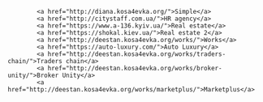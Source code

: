             <a href="http://diana.kosa4evka.org/">Simple</a>
            <a href="http://citystaff.com.ua/">HR agency</a>
            <a href="https://www.a-136.kyiv.ua/">Real estate</a>
            <a href="https://shokal.kiev.ua/">Real estate 2</a>
            <a href="http://deestan.kosa4evka.org/works/">Works</a>
            <a href="https://auto-luxury.com/">Auto Luxury</a>
            <a href="http://deestan.kosa4evka.org/works/traders-chain/">Traders chain</a>
            <a href="http://deestan.kosa4evka.org/works/broker-unity/">Broker Unity</a>
            <a href="http://deestan.kosa4evka.org/works/marketplus/">Marketplus</a>
